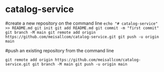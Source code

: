 # catalog-service


#create a new repository on the command line
`echo "# catalog-service" >> README.md
git init
git add README.md
git commit -m "first commit"
git branch -M main
git remote add origin https://github.com/meisallcom/catalog-service.git
git push -u origin main`


#push an existing repository from the command line

`git remote add origin https://github.com/meisallcom/catalog-service.git
git branch -M main
git push -u origin main`

